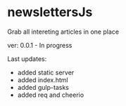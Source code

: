 #  newslettersJs

Grab all intereting articles in one place

ver: 0.0.1 - In progress

Last updates:

* added static server
* added index.html
* added gulp-tasks
* added req and cheerio